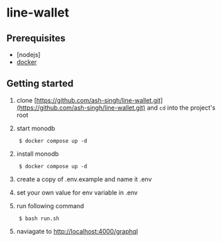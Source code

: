 # line-wallet

## Prerequisites
- [nodejs]
- [docker](https://docs.docker.com/install/)

## Getting started

1. clone [https://github.com/ash-singh/line-wallet.git](https://github.com/ash-singh/line-wallet.git) and `cd` into the project's root

2. start monodb
```shell script
    $ docker compose up -d
```
2. install monodb
```shell script
    $ docker compose up -d
```
3. create a copy of .env.example and name it .env 

4. set your own value for env variable in .env

5. run following command
```shell script
    $ bash run.sh
```

5. naviagate to [http://localhost:4000/graphql](http://localhost:4000/graphql)
